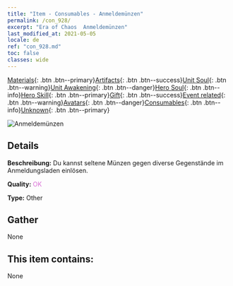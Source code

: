 ```yaml
---
title: "Item - Consumables - Anmeldemünzen"
permalink: /con_928/
excerpt: "Era of Chaos  Anmeldemünzen"
last_modified_at: 2021-05-05
locale: de
ref: "con_928.md"
toc: false
classes: wide
---
```

 [Materials](/ItemsDE/){: .btn .btn--primary}[Artifacts](/ItemsDE/Artifacts/){: .btn .btn--success}[Unit Soul](/ItemsDE/UnitSoul/){: .btn .btn--warning}[Unit Awakening](/ItemsDE/UnitAwakening/){: .btn .btn--danger}[Hero Soul](/ItemsDE/HeroSoul/){: .btn .btn--info}[Hero Skill](/ItemsDE/HeroSkill/){: .btn .btn--primary}[Gift](/ItemsDE/Gift/){: .btn .btn--success}[Event related](/ItemsDE/Events/){: .btn .btn--warning}[Avatars](/ItemsDE/Avatars/){: .btn .btn--danger}[Consumables](/ItemsDE/Consumables/){: .btn .btn--info}[Unknown](/ItemsDE/Unknown/){: .btn .btn--primary}

 ![Anmeldemünzen](/images/t/i_40016.png)

## Details
 **Beschreibung:** Du kannst seltene Münzen gegen diverse Gegenstände im Anmeldungsladen einlösen.

 **Quality:** <span style="color: #DA70D6">OK</span>

 **Type:** Other

## Gather

  None

## This item contains:

  None

